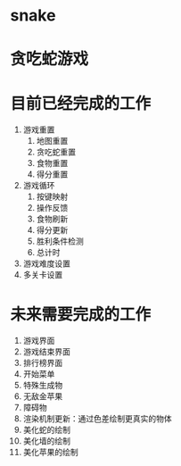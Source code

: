 # snake
# 贪吃蛇游戏

# 目前已经完成的工作
1. 游戏重置
   1. 地图重置
   2. 贪吃蛇重置
   3. 食物重置
   4. 得分重置
2. 游戏循环
   1. 按键映射
   2. 操作反馈
   3. 食物刷新
   4. 得分更新
   5. 胜利条件检测
   6. 总计时
3. 游戏难度设置
4. 多关卡设置

# 未来需要完成的工作
1. 游戏界面
  1. 游戏结束界面
  2. 排行榜界面
  3. 开始菜单
2. 特殊生成物
  1. 无敌金苹果
  2. 障碍物
3. 渲染机制更新：通过色差绘制更真实的物体
  1. 美化蛇的绘制
  2. 美化墙的绘制
  3. 美化苹果的绘制
